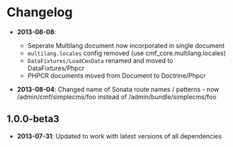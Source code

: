 Changelog
=========

* **2013-08-08**:
  * Seperate Multilang document now incorporated in single document
  * `multilang.locales` config removed (use cmf_core.multilang.locales)
  * `DataFixtures/LoadCmsData` renamed and moved to DataFixtures/Phpcr
  * PHPCR documents moved from Document to Doctrine/Phpcr

* **2013-08-04**: Changed name of Sonata route names / patterns - now /admin/cmf/simplecms/foo instead of /admin/bundle/simplecms/foo

1.0.0-beta3
-----------

* **2013-07-31**: Updated to work with latest versions of all dependencies
